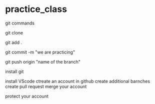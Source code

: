# practice_class

git commands

git clone

git add .

git commit -m "we are practicing"

git push origin "name of the branch"

install git

install VScode
ctreate an account in github
create additional barnches
create pull request
merge your account 

protect your account
